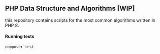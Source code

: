 ## PHP Data Structure and Algorithms [WIP]
this repository contains scripts for the most common algorithms written in PHP 8.

#### Running tests

```bash
composer test

```	
